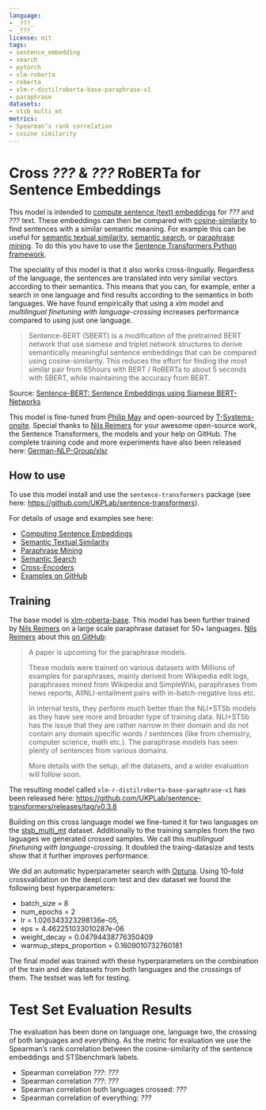 ```yaml
---
language: 
- _???_
- _???_
license: mit
tags:
- sentence_embedding
- search
- pytorch 
- xlm-roberta 
- roberta
- xlm-r-distilroberta-base-paraphrase-v1
- paraphrase
datasets:
- stsb_multi_mt
metrics:
- Spearman’s rank correlation
- cosine similarity
---
```


# Cross _???_ & _???_ RoBERTa for Sentence Embeddings
This model is intended to [compute sentence (text) embeddings](https://www.sbert.net/examples/applications/computing-embeddings/README.html) for _???_ and _???_ text. These embeddings can then be compared with [cosine-similarity](https://en.wikipedia.org/wiki/Cosine_similarity) to find sentences with a similar semantic meaning. For example this can be useful for [semantic textual similarity](https://www.sbert.net/docs/usage/semantic_textual_similarity.html), [semantic search](https://www.sbert.net/docs/usage/semantic_search.html), or [paraphrase mining](https://www.sbert.net/docs/usage/paraphrase_mining.html). To do this you have to use the [Sentence Transformers Python framework](https://github.com/UKPLab/sentence-transformers).

The speciality of this model is that it also works cross-lingually. Regardless of the language, the sentences are translated into very similar vectors according to their semantics. This means that you can, for example, enter a search in one language and find results according to the semantics in both languages. We have found empirically that using a xlm model and _multilingual finetuning with language-crossing_ increases performance compared to using just one language.

> Sentence-BERT (SBERT) is a  modification  of  the  pretrained BERT network that use siamese and triplet network structures to derive semantically meaningful sentence embeddings that can be compared using cosine-similarity. This reduces the effort for finding the most similar pair from 65hours with BERT / RoBERTa to about 5 seconds with SBERT, while maintaining the accuracy from BERT.

Source: [Sentence-BERT: Sentence Embeddings using Siamese BERT-Networks](https://arxiv.org/abs/1908.10084)

This model is fine-tuned from [Philip May](https://may.la/) and open-sourced by [T-Systems-onsite](https://www.t-systems-onsite.de/). Special thanks to [Nils Reimers](https://www.nils-reimers.de/) for your awesome open-source work, the Sentence Transformers, the models and your help on GitHub. The complete training code and more experiments have also been released here: [German-NLP-Group/xlsr](https://github.com/German-NLP-Group/xlsr)

## How to use
To use this model install and use the `sentence-transformers` package (see here: <https://github.com/UKPLab/sentence-transformers>).

For details of usage and examples see here:
- [Computing Sentence Embeddings](https://www.sbert.net/docs/usage/computing_sentence_embeddings.html)
- [Semantic Textual Similarity](https://www.sbert.net/docs/usage/semantic_textual_similarity.html)
- [Paraphrase Mining](https://www.sbert.net/docs/usage/paraphrase_mining.html)
- [Semantic Search](https://www.sbert.net/docs/usage/semantic_search.html)
- [Cross-Encoders](https://www.sbert.net/docs/usage/cross-encoder.html)
- [Examples on GitHub](https://github.com/UKPLab/sentence-transformers/tree/master/examples)

## Training
The base model is [xlm-roberta-base](https://huggingface.co/xlm-roberta-base). This model has been further trained by [Nils Reimers](https://www.nils-reimers.de/) on a large scale paraphrase dataset for 50+ languages. [Nils Reimers](https://www.nils-reimers.de/) about this [on GitHub](https://github.com/UKPLab/sentence-transformers/issues/509#issuecomment-712243280):

>A paper is upcoming for the paraphrase models.
>
>These models were trained on various datasets with Millions of examples for paraphrases, mainly derived from Wikipedia edit logs, paraphrases mined from Wikipedia and SimpleWiki, paraphrases from news reports, AllNLI-entailment pairs with in-batch-negative loss etc.
>
>In internal tests, they perform much better than the NLI+STSb models as they have see more and broader type of training data. NLI+STSb has the issue that they are rather narrow in their domain and do not contain any domain specific words / sentences (like from chemistry, computer science, math etc.). The paraphrase models has seen plenty of sentences from various domains.
>
>More details with the setup, all the datasets, and a wider evaluation will follow soon.

The resulting model called `xlm-r-distilroberta-base-paraphrase-v1` has been released here: <https://github.com/UKPLab/sentence-transformers/releases/tag/v0.3.8>

Building on this cross language model we fine-tuned it for two languages on the [stsb_multi_mt](https://huggingface.co/datasets/stsb_multi_mt) dataset. Additionally to the training samples from the two laguages we generated crossed samples. We call this _multilingual finetuning with language-crossing_. It doubled the traing-datasize and tests show that it further improves performance.

We did an automatic hyperparameter search with [Optuna](https://github.com/optuna/optuna). Using 10-fold crossvalidation on the deepl.com test and dev dataset we found the following best hyperparameters:
- batch_size = 8
- num_epochs = 2
- lr = 1.026343323298136e-05,
- eps = 4.462251033010287e-06
- weight_decay = 0.04794438776350409
- warmup_steps_proportion = 0.1609010732760181

The final model was trained with these hyperparameters on the combination of the train and dev datasets from both languages and the crossings of them. The testset was left for testing.

# Test Set Evaluation Results
The evaluation has been done on language one, language two, the crossing of both languages and everything. As the metric for evaluation we use the Spearman’s rank correlation between the cosine-similarity of the sentence embeddings and STSbenchmark labels.
- Spearman correlation _???_: _???_
- Spearman correlation _???_: _???_
- Spearman correlation both languages crossed: _???_
- Spearman correlation of everything: _???_
